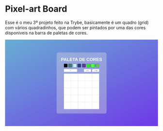 # Pixel-art Board
Esse é o meu 3º projeto feito na Trybe, basicamente é um quadro (grid) com vários quadradinhos, que podem ser pintados por uma das cores disponiveis na barra de paletas de cores.

![Demonstration](./assets/pixel-art-project-2x.gif)
